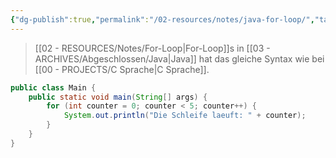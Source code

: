 ```yaml
---
{"dg-publish":true,"permalink":"/02-resources/notes/java-for-loop/","tags":["code/java"]}
---
```


>[[02 - RESOURCES/Notes/For-Loop\|For-Loop]]s in [[03 - ARCHIVES/Abgeschlossen/Java\|Java]] hat das gleiche Syntax wie bei [[00 - PROJECTS/C Sprache\|C Sprache]].

```java
public class Main {
    public static void main(String[] args) {
        for (int counter = 0; counter < 5; counter++) {
            System.out.println("Die Schleife laeuft: " + counter);
        }
    }
}
```